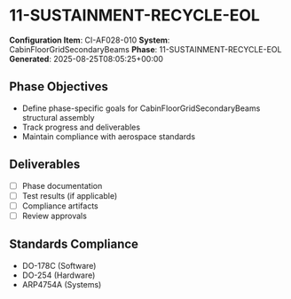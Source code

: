 # 11-SUSTAINMENT-RECYCLE-EOL

**Configuration Item**: CI-AF028-010
**System**: CabinFloorGridSecondaryBeams
**Phase**: 11-SUSTAINMENT-RECYCLE-EOL
**Generated**: 2025-08-25T08:05:25+00:00

## Phase Objectives
- Define phase-specific goals for CabinFloorGridSecondaryBeams structural assembly
- Track progress and deliverables
- Maintain compliance with aerospace standards

## Deliverables
- [ ] Phase documentation
- [ ] Test results (if applicable)
- [ ] Compliance artifacts
- [ ] Review approvals

## Standards Compliance
- DO-178C (Software)
- DO-254 (Hardware)
- ARP4754A (Systems)

